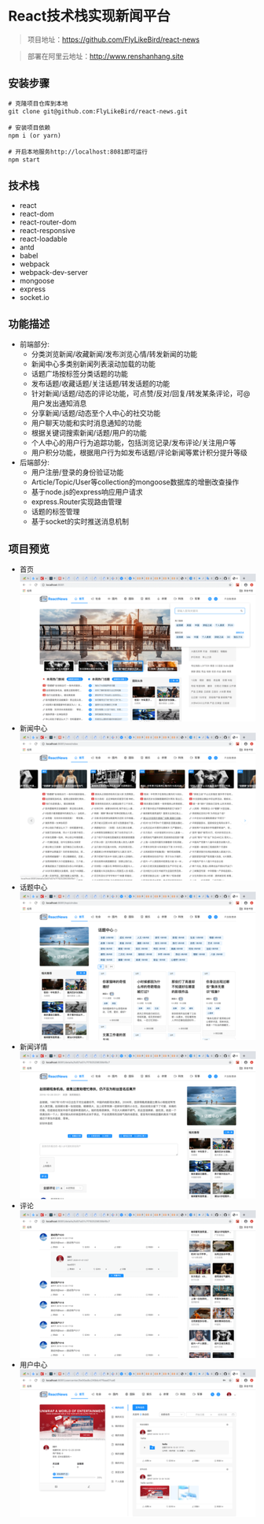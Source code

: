# React技术栈实现新闻平台

> 项目地址：https://github.com/FlyLikeBird/react-news

> 部署在阿里云地址：http://www.renshanhang.site

## 安装步骤
    
    # 克隆项目仓库到本地
    git clone git@github.com:FlyLikeBird/react-news.git
    
    # 安装项目依赖
    npm i (or yarn)
    
    # 开启本地服务http://localhost:8081即可运行
    npm start

## 技术栈
* react
* react-dom
* react-router-dom
* react-responsive
* react-loadable
* antd
* babel
* webpack
* webpack-dev-server
* mongoose
* express
* socket.io

## 功能描述
  * 前端部分:
    - 分类浏览新闻/收藏新闻/发布浏览心情/转发新闻的功能
    - 新闻中心多类别新闻列表滚动加载的功能
    - 话题广场按标签分类话题的功能
    - 发布话题/收藏话题/关注话题/转发话题的功能
    - 针对新闻/话题/动态的评论功能，可点赞/反对/回复/转发某条评论，可@用户发出通知消息
    - 分享新闻/话题/动态至个人中心的社交功能
    - 用户聊天功能和实时消息通知的功能
    - 根据关键词搜索新闻/话题/用户的功能
    - 个人中心的用户行为追踪功能，包括浏览记录/发布评论/关注用户等
    - 用户积分功能，根据用户行为如发布话题/评论新闻等累计积分提升等级
  * 后端部分:
    - 用户注册/登录的身份验证功能
    - Article/Topic/User等collection的mongoose数据库的增删改查操作
    - 基于node.js的express响应用户请求
    - express.Router实现路由管理
    - 话题的标签管理
    - 基于socket的实时推送消息机制
        
## 项目预览
* 首页
![首页](./record/home.png)
* 新闻中心
![新闻中心](./record/newsIndex.png)
* 话题中心
![话题中心](./record/topicIndex.png)
* 新闻详情
![新闻详情](./record/newsDetail.png)
* 评论
![评论](./record/comment.png)
* 用户中心
![用户中心](./record/usercenter.png)
